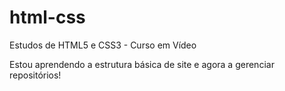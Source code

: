 # html-css
 Estudos de HTML5 e CSS3 - Curso em Vídeo

Estou aprendendo a estrutura básica de site e agora a gerenciar repositórios!